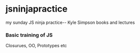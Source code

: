 # jsninjapractice
my sunday JS ninja practice-- Kyle Simpson books and lectures

### Basic training of JS 
Closurues, OO, Prototypes etc
